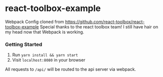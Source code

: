 # react-toolbox-example

Webpack Config cloned from https://github.com/react-toolbox/react-toolbox-example
Special thanks to the react toolbox team! I still have hair on my head now that Webpack is working.

### Getting Started
1. Run `yarn install && yarn start`
2. Visit `localhost:8080` in your browser

All requests to `/api/` will be routed to the api server via webpack.
